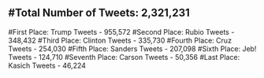 #Total Number of Tweets: 2,321,231 
---
#First Place: Trump Tweets - 955,572
#Second Place: Rubio Tweets - 348,432
#Third Place: Clinton Tweets - 335,730
#Fourth Place: Cruz Tweets - 254,030
#Fifth Place: Sanders Tweets - 207,098
#Sixth Place: Jeb! Tweets - 124,710
#Seventh Place: Carson Tweets - 50,356
#Last Place: Kasich Tweets - 46,224
